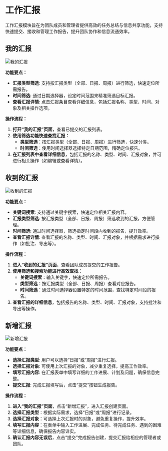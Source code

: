 # 工作汇报

工作汇报模块旨在为团队成员和管理者提供高效的任务总结与信息共享功能，支持快速提交、接收和管理工作报告，提升团队协作和信息流通效率。

## 我的汇报

![我的汇报](/images/team_worep_1.png)

**功能要点：**
- **汇报类型筛选**: 支持按汇报类型（全部、日报、周报）进行筛选，快速定位所需报告。
- **时间筛选**: 通过日期选择器，设定时间范围来精准筛选目标汇报。
- **查看汇报详情**: 点击汇报条目查看详细信息，包括汇报名称、类型、时间、对象及相关操作选项。

**操作流程：**
1. **打开“我的汇报”页面**，查看已提交的汇报列表。
2. **使用筛选功能快速查找汇报：**
    - **类型筛选**：按汇报类型（全部、日报、周报）进行筛选，快速分类。
    - **时间筛选**：使用时间选择器选择特定日期范围，精确定位报告。
3. **在汇报列表中查看详细信息**，包括汇报的名称、类型、时间、汇报对象，并可进行相关操作（如编辑或查看详情）。

## 收到的汇报

![收到的汇报](/images/team_worep_2.png)

**功能要点：**
- **关键词搜索**: 支持通过关键字搜索，快速定位相关汇报内容。
- **汇报类型筛选**: 按汇报类型（全部、日报、周报）筛选收到的汇报，方便管理。
- **时间筛选**: 通过时间选择器，筛选指定时间段内收到的报告，提升效率。
- **查看汇报详情**: 查看汇报的名称、类型、时间、汇报对象，并根据需求进行操作（如批注、导出等）。

**操作流程：**
1. **进入“收到的汇报”页面**，查看团队成员提交的工作报告。
2. **使用筛选和搜索功能进行高效查找：**
    - **关键词搜索**：输入关键字，快速定位所需报告。
    - **类型筛选**：按汇报类型（全部、日报、周报）查看对应报告。
    - **时间筛选**：通过时间选择器设置特定的时间范围，查找特定时间段的报告。
3. **查看汇报的详细信息**，包括报告的名称、类型、时间、汇报对象，支持批注和导出等操作。

## 新增汇报

![新增汇报](/images/team_worep_3.png)

**功能要点：**
- **选择汇报类型**: 用户可以选择“日报”或“周报”进行汇报。
- **选择汇报对象**: 可使用上次汇报的对象，减少重复选择，提高工作效率。
- **填写汇报内容**: 在汇报表单中填写详细的工作进展、计划及问题，确保信息完整。
- **提交汇报**: 完成汇报填写后，点击“提交”按钮生成报告。

**操作流程：**
1. **进入“我的汇报”页面**，点击“新增汇报”，进入汇报创建页面。
2. **选择汇报类型**：根据实际需求，选择“日报”或“周报”进行记录。
3. **选择汇报对象**：可选择上次汇报时的对象，避免重复操作，提升效率。
4. **填写汇报内容**：在表单中输入工作进展、完成任务、待完成任务、遇到的困难等详细信息，确保报告内容详实。
5. **确认汇报内容无误后**，点击“提交”完成报告创建，提交汇报给相应的管理者或团队。
